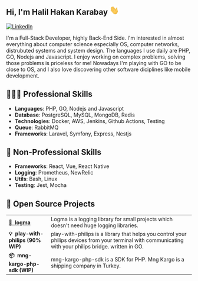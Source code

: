 <h2> Hi, I'm Halil Hakan Karabay <img src="https://raw.githubusercontent.com/ABSphreak/ABSphreak/master/gifs/Hi.gif" height="25px"></h2>

[ ![LinkedIn](https://img.shields.io/badge/LinkedIn-0077B5?style=for-the-badge&logo=linkedin&logoColor=white)](https://www.linkedin.com/in/halil-hakan-karabay)

I'm a Full-Stack Developer, highly Back-End Side. I'm interested in almost everything about computer science especially OS, computer networks, distrubuted systems and system design. The languages I use daily are PHP, GO, Nodejs and Javascript. I enjoy working on complex problems, solving those problems is priceless for me! Nowadays I'm playing with GO to be close to OS, and I also love discovering other software diciplines like mobile development.

## 🧑🏽‍💻 Professional Skills

 - **Languages**: PHP, GO, Nodejs and Javascript
 - **Database**: PostgreSQL, MySQL, MongoDB, Redis
 - **Technologies**: Docker, AWS, Jenkins, Github Actions, Testing
 - **Queue**: RabbitMQ
 - **Frameworks**: Laravel, Symfony, Express, Nestjs

## 🥴 Non-Professional Skills

 - **Frameworks**: React, Vue, React Native
 - **Logging**: Prometheus, NewRelic
 - **Utils**: Bash, Linux
 - **Testing**: Jest, Mocha

## 🏢 Open Source Projects

<table>
    <tbody>
      <tr>
      <td><a href="https://github.com/h22k/logma"><b>🍩 &nbsp;logma</b></a></td>
      <td>Logma is a logging library for small projects which doesn't need huge logging libraries.</td>
    </tr>
    <tr>
      <td><b>💡 &nbsp;play-with-philips (90% WIP)</b></td>
      <td>play-with-philips is a library that helps you control your philips devices from your terminal with communicating with your philips bridge. written in GO.</td>
    </tr>  
    <tr>
      <td><b>📦 &nbsp;mng-kargo-php-sdk (WIP)</b></td>
      <td>mng-kargo-php-sdk is a SDK for PHP. Mng Kargo is a shipping company in Turkey.</td>
    </tr>  
    </tbody>
</table>
